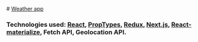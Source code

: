 ﻿﻿# [Weather app](https://weather-next-hniezdilov.netlify.app/)

### Technologies used: [React](https://reactjs.org/), [PropTypes](https://reactjs.org/docs/typechecking-with-proptypes.html), [Redux](https://redux.js.org/), [Next.js](https://nextjs.org/), [React-materialize](https://material-ui.com), Fetch API, Geolocation API.
